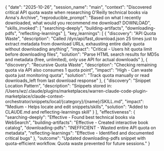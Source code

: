 {
  "date": "2025-10-26",
  "session_name": "main",
  "context": "Discovered critical API quota waste when researching O'Reilly technical books via Anna's Archive",
  "reproducible_prompt": "Based on what I recently downloaded, what would you recommend me download? DOWNLOAD",
  "skills_invoked": [
    "searching-deeply",
    "building-artifacts",
    "downloading-pdfs",
    "reflecting-learnings"
  ],
  "key_learnings": [
    {
      "discovery": "API Quota Waste",
      "description": "Called /dyn/api/fast_download.json 25 times just to extract metadata from download URLs, exhausting entire daily quota without downloading anything",
      "impact": "Critical - Users hit quota limit before downloading files",
      "solution": "Parse HTML search results for MD5s and metadata (free, unlimited), only use API for actual downloads"
    },
    {
      "discovery": "Recursive Quota Waste",
      "description": "Checking remaining quota via API also consumes 1 quota point",
      "impact": "High - Can waste quota just monitoring quota",
      "solution": "Track quota manually or read downloads_left from last download response"
    },
    {
      "discovery": "Snippet Location Pattern",
      "description": "Snippets stored in: /Users/wz/.claude/plugins/marketplaces/warren-claude-code-plugin-marketplace/claude-context-orchestrator/snippets/local/{category}/{name}/SKILL.md",
      "impact": "Medium - Helps locate and edit snippets/skills",
      "solution": "Added to CLAUDE.md and reflecting-learnings skill"
    }
  ],
  "effectiveness": {
    "searching-deeply": "Effective - Found best technical books via WebSearch",
    "building-artifacts": "Effective - Created interactive book catalog",
    "downloading-pdfs": "INEFFICIENT - Wasted entire API quota on metadata",
    "reflecting-learnings": "Effective - Identified and documented critical bugs"
  },
  "outcome": "Updated downloading-pdfs snippet with quota-efficient workflow. Quota waste prevented for future sessions."
}

